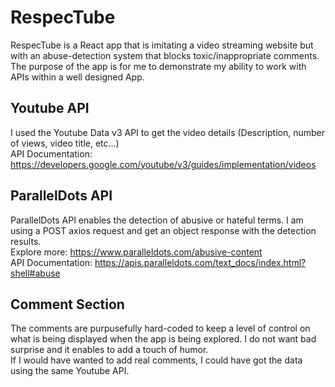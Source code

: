 # RespecTube

RespecTube is a React app that is imitating a video streaming website but with an abuse-detection system that blocks toxic/inappropriate comments. <br>
The purpose of the app is for me to demonstrate my ability to work with APIs within a well designed App.

## Youtube API
I used the Youtube Data v3 API to get the video details (Description, number of views, video title, etc...)
<br> API Documentation: https://developers.google.com/youtube/v3/guides/implementation/videos

## ParallelDots API
ParallelDots API enables the detection of abusive or hateful terms. I am using a POST axios request and get an object response with the detection results.
<br> Explore more: https://www.paralleldots.com/abusive-content
<br> API Documentation: https://apis.paralleldots.com/text_docs/index.html?shell#abuse

## Comment Section
The comments are purpusefully hard-coded to keep a level of control on what is being displayed when the app is being explored. I do not want bad surprise and it enables to add a touch of humor. <br>
If I would have wanted to add real comments, I could have got the data using the same Youtube API.

